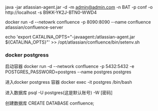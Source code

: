 java -jar atlassian-agent.jar -d -m admin@admin.com -n BAT -p conf -o http://localhost -s B9KK-YK2J-BTN0-WWD4

 docker run -d --netowrk confluence -p 8090:8090 --name confluence  atlassian/confluence-server

echo 'export CATALINA_OPTS="-javaagent:/atlassian-agent.jar ${CATALINA_OPTS}"' >> /opt/atlassian/confluence/bin/setenv.sh

### docker postgress
启动容器
docker run -d --network confluence -p 5432:5432 -e POSTGRES_PASSWORD=postgres --name postgres  postgres

进入docker postgress 容器
docker exec -it postgres /bin/bash

进入数据库
psql -U postgres(这是默认账号) -W [密码]

创建数据库
CREATE DATABASE confluence;